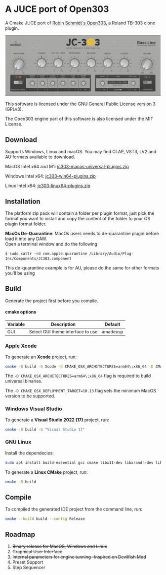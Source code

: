 # A JUCE port of Open303

A Cmake JUCE port of [Robin Schmidt`s Open303](https://github.com/RobinSchmidt/Open303), a Roland TB-303 clone plugin.

![JC-303 Screenshot](https://raw.githubusercontent.com/midilab/jc303/main/img/jc303.png)

This software is licensed under the GNU General Public License version 3 (GPLv3).

The Open303 engine part of this software is also licensed under the MIT License.

## Download

Supports Windows, Linux and macOS. You may find CLAP, VST3, LV2 and AU formats available to download.

MacOS Intel x64 and M1: [jc303-macos-universal-plugins.zip](https://github.com/midilab/jc303/releases/download/v0.10.1/jc303-0.10.1-macos-universal-plugins.zip)

Windows Intel x64: [jc303-win64-plugins.zip](https://github.com/midilab/jc303/releases/download/v0.10.1/jc303-0.10.1-win64-plugins.zip)

Linux Intel x64: [jc303-linux64-plugins.zip](https://github.com/midilab/jc303/releases/download/v0.10.1/jc303-0.10.1-linux64-plugins.zip)

## Installation
The platform zip pack will contain a folder per plugin format, just pick the format you want to install and copy the content of the folder to your OS plugin format folder.

**MacOs De-Quarantine**: MacOs users needs to de-quarantine plugin before load it into any DAW.  
Open a terminal window and do the following
```shell
$ sudo xattr -rd com.apple.quarantine /Library/Audio/Plug-Ins/Components/JC303.component
```
This de-quarantine example is for AU, please do the same for other formats you'll be using

## Build

Generate the project first before you compile.  
  

#### cmake options

| Variable | Description | Default |
|--|--|--|
| GUI | Select GUI theme interface to use | amadeusp |
  
### Apple Xcode

To generate an **Xcode** project, run:

```sh
cmake -B build -G Xcode -D CMAKE_OSX_ARCHITECTURES=arm64\;x86_64 -D CMAKE_OSX_DEPLOYMENT_TARGET=10.13
```

The `-D CMAKE_OSX_ARCHITECTURES=arm64\;x86_64` flag is required to build universal binaries.

The `-D CMAKE_OSX_DEPLOYMENT_TARGET=10.13` flag sets the minimum MacOS version to be supported.

### Windows Visual Studio

To generate a **Visual Studio 2022 (17)** project, run:

```sh
cmake -B build -G "Visual Studio 17"
```

### GNU Linux

Install the dependecies:

```sh
sudo apt install build-essential gcc cmake libx11-dev libxrandr-dev libxinerama-dev libxcursor-dev libfreetype6-dev libasound2-dev
```

To generate a **Linux CMake** project, run:

```sh
cmake -B build
```

## Compile

To compiled the generated IDE project from the command line, run:

```sh
cmake --build build --config Release
```

## Roadmap

1. ~~Binary release for MacOS, Windows and Linux~~
2. ~~Graphical User Interface~~
3. ~~Internal parameters for engine tunning -Inspired on Devilfish Mod~~
4. Preset Support
5. Step Sequencer
